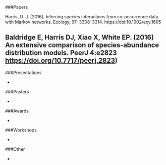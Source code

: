 ###Papers

Harris, D. J. (2016), Inferring species interactions from co-occurrence data with Markov networks. Ecology, 97: 3308–3314. https://doi:10.1002/ecy.1605

Baldridge E, Harris DJ, Xiao X, White EP. (2016) An extensive comparison of species-abundance distribution models. PeerJ 4:e2823 https://doi.org/10.7717/peerj.2823)
-

###Presentations

-

###Posters

-

###Awards

-

###Workshops

-

###Other

-
